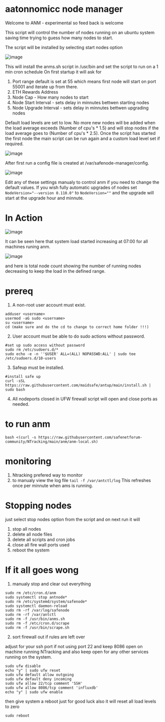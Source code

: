 # aatonnomicc node manager

Welcome to ANM  - experimental so feed back is welcome 

This script will control the number of nodes running on an ubuntu system saving time trying to guess how many nodes to start.

The script will be installed by selecting start nodes option

![image](https://github.com/user-attachments/assets/80581fa1-8ce4-44ed-b4a7-ba795deaa3ee)



This will install the anms.sh script in /usr/bin and set the script to run on a 1 min cron schedule
On first startup it will ask for

1. Port range default is set at 55 which means first node will start on port 55001 and iterate up from there.
2. ETH Rewards Address
3. Node Cap - How many nodes to start
4. Node Start Interval - sets delay in minnutes bettwen starting nodes
5. Node Upgrade Interval - sets delay in minnutes bettwen upgrading nodes

Default load levels are set to low. No more new nodes will be added when the load average exceeds (Number of cpu's * 1.5)  and will stop nodes if the load average goes to (Number of cpu's * 2.5).
Once the script has started the first node the main script can be run again and a custom load level set if required.

![image](https://github.com/user-attachments/assets/0d4d1fac-bed4-4504-ae96-f460da688107)


After first run a config file is created at /var/safenode-manager/config.

![image](https://github.com/user-attachments/assets/f1203a76-24d9-4633-b045-8a88ae73eb99)

Edit any of these settings manualy to control anm if you need to change the default values.
If you wish fully automatic upgrades of nodes set 
```NodeVersion="--version 0.110.0"```
to
```NodeVersion=""``` and the upgrade will start at the upgrade hour and minnute.

# In Action

![image](https://github.com/user-attachments/assets/eac0ccd0-a706-4b8c-8a09-7c036518766d)

It can be seen here that system load started increasing at 07:00 for all machines runing anm.

![image](https://github.com/user-attachments/assets/3c50bcb5-af23-41e6-9ca6-e119dd9967e6)

and here is total node count showing the number of running nodes decreasing to keep the load in the defined range.

# prereq

1. A non-root user account must exist.

```
adduser <username>
usermod -aG sudo <username>
su <username>
cd (make sure and do the cd to change to correct home folder !!!)
```

2. User account must be able to do sudo actions without password.

```
#set up sudo access without password
sudo rm /etc/sudoers.d/*
sudo echo -e -n ''$USER' ALL=(ALL) NOPASSWD:ALL' | sudo tee /etc/sudoers.d/10-users
```
3. Safeup must be installed.

```
#install safe up
curl -sSL https://raw.githubusercontent.com/maidsafe/antup/main/install.sh | sudo bash
```
4. All nodeports closed in UFW firewall script will open and close ports as needed.

# to run anm

```
bash <(curl -s https://raw.githubusercontent.com/safenetforum-community/NTracking/main/anm/anm-local.sh)
```

# monitoring

1. Ntracking prefered way to monitor 
2. to manualy view the log file ```tail -f /var/antctl/log```  This refreshes once per minnute when ams is running.

# Stopping nodes

just select stop nodes option from the script and on next run it will

1. stop all nodes
2. delete all node files
2. delete all scripts and cron jobs
3. close all fire wall ports used
4. reboot the system

# If it all goes wong

1. manualy stop and clear out everything
```
sudo rm /etc/cron.d/anm
sudo systemctl stop antnode*
sudo rm /etc/systemd/system/safenode*
sudo systemctl daemon-reload
sudo rm -rf /var/log/safenode
sudo rm -rf /var/antctl
sudo rm -f /usr/bin/anms.sh
sudo rm -f /etc/cron.d/scrape
sudo rm -f /usr/bin/scrape.sh
```

2. sort firewall out if rules are left over

adjust for your ssh port if not using port 22 and keep 8086 open on machine running NTracking and also keep open for any other services running on the system.

```
sudo ufw disable
echo "y" | sudo ufw reset
sudo ufw default allow outgoing
sudo ufw default deny incoming
sudo ufw allow 22/tcp comment 'SSH'
sudo ufw allow 8086/tcp comment 'influxdb'
echo "y" | sudo ufw enable
```
then give system a reboot just for good luck also it will reset all load levels to zero

```
sudo reboot
```
